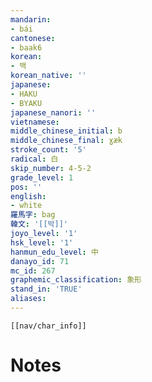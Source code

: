```yaml
---
mandarin:
- bái
cantonese:
- baak6
korean:
- 백
korean_native: ''
japanese:
- HAKU
- BYAKU
japanese_nanori: ''
vietnamese:
middle_chinese_initial: b
middle_chinese_final: ɣæk
stroke_count: '5'
radical: 白
skip_number: 4-5-2
grade_level: 1
pos: ''
english:
- white
羅馬字: bag
韓文: '[[박]]'
joyo_level: '1'
hsk_level: '1'
hanmun_edu_level: 中
danayo_id: 71
mc_id: 267
graphemic_classification: 象形
stand_in: 'TRUE'
aliases:
---
```

```meta-bind-embed
[[nav/char_info]]
```

# Notes
